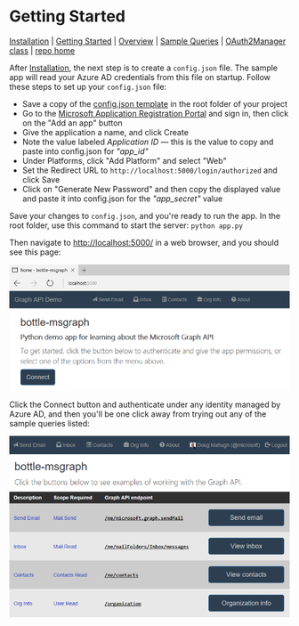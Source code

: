 # Getting Started

[Installation](../Installation/readme.md) | [Getting Started](../GettingStarted/readme.md) | [Overview](../Overview/readme.md) | [Sample Queries](../SampleQueries/readme.md) | [OAuth2Manager class](../OAuth2Manager/readme.md) | [repo home](https://github.com/dmahugh/bottle-msgraph)

After [Installation](../Installation/readme.md), the next step is to create a ```config.json``` file. The sample app will read your Azure AD credentials from this file on startup. Follow these steps to set up your ```config.json``` file:

* Save a copy of the [config.json template](https://github.com/dmahugh/bottle-msgraph/blob/master/docs/misc/config.json) in the root folder of your project
* Go to the [Microsoft Application Registration Portal](https://apps.dev.microsoft.com/) and sign in, then click on the "Add an app" button
* Give the application a name, and click Create
* Note the value labeled *Application ID* &mdash; this is the value to copy and paste into config.json for _"app_id"_
* Under Platforms, click "Add Platform" and select "Web"
* Set the Redirect URL to ```http://localhost:5000/login/authorized``` and click Save
* Click on "Generate New Password" and then copy the displayed value and paste it into config.json for the _"app_secret"_ value

Save your changes to ```config.json```, and you're ready to run the app. In the root folder, use this command to start the server: ```python app.py```

Then navigate to [http://localhost:5000/](http://localhost:5000/) in a web browser, and you should see this page:

![home page login](../images/homepage-login.png)

Click the Connect button and authenticate under any identity managed by Azure AD, and then you'll be one click away from trying out any of the sample queries listed:

![home page](../images/homepage.png)

